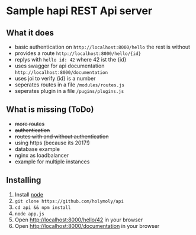 # Sample hapi REST Api server

## What it does
  + basic authentication on `http://localhost:8000/hello` the rest is  without
  + provides a route `http://localhost:8000/hello/{id}`
  + replys with `hello id: 42` where 42 ist the {id}
  + uses swagger for api documentation `http://localhost:8000/documentation`
  + uses joi to verify {id} is a number
  + seperates routes in a file `/modules/routes.js`
  + seperates plugin in a file `/pugins/plugins.js`

## What is missing (ToDo)

  + ~~more routes~~
  + ~~authentication~~
  + ~~routes with and without authentication~~
  + using https (because its 2017!)
  + database example
  + nginx as loadbalancer
  + example for multiple instances

## Installing

  1. Install [node](https://nodejs.org/en/download/package-manager/)
  2. `git clone https://github.com/holymoly/api`
  3. `cd api && npm install`
  4. `node app.js`
  5. Open <http://localhost:8000/hello/42> in your browser
  6. Open <http://localhost:8000/documentation> in your browser
